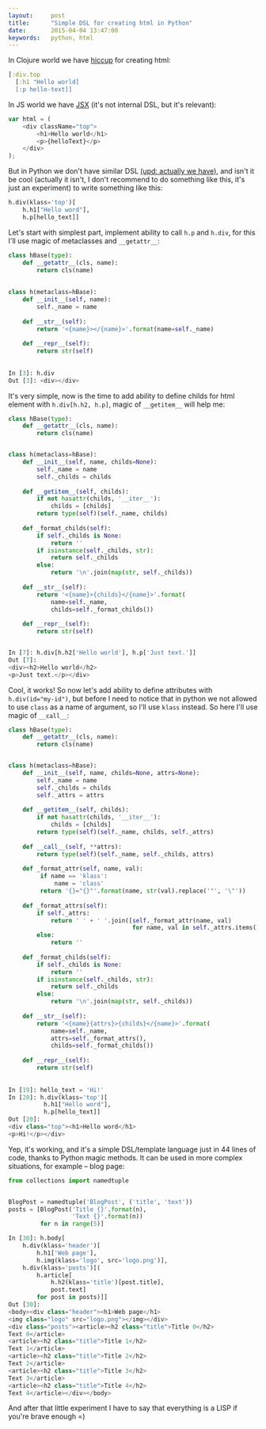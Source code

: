 ```yaml
---
layout:     post
title:      "Simple DSL for creating html in Python"
date:       2015-04-04 13:47:00
keywords:   python, html
---
```


In Clojure world we have [hiccup](https://github.com/weavejester/hiccup) for creating html:

```clojure
[:div.top
  [:h1 "Hello world]
  [:p hello-text]]
```

In JS world we have [JSX](https://facebook.github.io/react/docs/jsx-in-depth.html) (it's not internal DSL, but it's relevant):

```js
var html = (
    <div className="top">
        <h1>Hello world</h1>
        <p>{helloText}</p>
    </div>
);
```

But in Python we don't have similar DSL [(upd: actually we have)](http://lxml.de/tutorial.html#the-e-factory), and isn't it be cool
(actually it isn't, I don't recommend to do something like this,
it's just an experiment) to write something like this:
 
```python
h.div(klass='top')[
    h.h1["Hello word"],
    h.p[hello_text]]
```

Let's start with simplest part, implement ability to call `h.p` and
`h.div`, for this I'll use magic of metaclasses and `__getattr__`:

```python
class hBase(type):
    def __getattr__(cls, name):
        return cls(name)
        
        
class h(metaclass=hBase):
    def __init__(self, name):
        self._name = name
        
    def __str__(self):
        return '<{name}></{name}>'.format(name=self._name)
        
    def __repr__(self):
        return str(self)
        
        
In [3]: h.div
Out [3]: <div></div>
```

It's very simple, now is the time to add ability to define
childs for html element with `h.div[h.h2, h.p]`, magic of `__getitem__`
will help me:

```python
class hBase(type):
    def __getattr__(cls, name):
        return cls(name)


class h(metaclass=hBase):
    def __init__(self, name, childs=None):
        self._name = name
        self._childs = childs
        
    def __getitem__(self, childs):
        if not hasattr(childs, '__iter__'):
            childs = [childs]
        return type(self)(self._name, childs)
        
    def _format_childs(self):
        if self._childs is None:
            return ''
        if isinstance(self._childs, str):
            return self._childs
        else:
            return '\n'.join(map(str, self._childs))
        
    def __str__(self):
        return '<{name}>{childs}</{name}>'.format(
            name=self._name,
            childs=self._format_childs())
            
    def __repr__(self):
        return str(self)


In [7]: h.div[h.h2['Hello world'], h.p['Just text.']]
Out [7]:
<div><h2>Hello world</h2>
<p>Just text.</p></div>
```

Cool, it works! So now let's add ability to define attributes
with `h.div(id="my-id")`, but before I need to notice that in
python we not allowed to use `class` as a name of argument,
so I'll use `klass` instead. So here I'll use magic of `__call__`:

```python
class hBase(type):
    def __getattr__(cls, name):
        return cls(name)


class h(metaclass=hBase):
    def __init__(self, name, childs=None, attrs=None):
        self._name = name
        self._childs = childs
        self._attrs = attrs
        
    def __getitem__(self, childs):
        if not hasattr(childs, '__iter__'):
            childs = [childs]
        return type(self)(self._name, childs, self._attrs)
        
    def __call__(self, **attrs):
        return type(self)(self._name, self._childs, attrs)
        
    def _format_attr(self, name, val):
         if name == 'klass':
             name = 'class'
         return '{}="{}"'.format(name, str(val).replace('"', '\"'))
        
    def _format_attrs(self):
        if self._attrs:
            return ' ' + ' '.join([self._format_attr(name, val)
                                   for name, val in self._attrs.items()])
        else:
            return ''
        
    def _format_childs(self):
        if self._childs is None:
            return ''
        if isinstance(self._childs, str):
            return self._childs
        else:
            return '\n'.join(map(str, self._childs))
        
    def __str__(self):
        return '<{name}{attrs}>{childs}</{name}>'.format(
            name=self._name,
            attrs=self._format_attrs(),
            childs=self._format_childs())
            
    def __repr__(self):
        return str(self)
            
            
In [19]: hello_text = 'Hi!'
In [20]: h.div(klass='top')[
          h.h1["Hello word"],
          h.p[hello_text]]
Out [20]:
<div class="top"><h1>Hello word</h1>
<p>Hi!</p></div>
```

Yep, it's working, and it's a simple DSL/template language just in
44 lines of code, thanks to Python magic methods. It can be used
in more complex situations, for example &ndash; blog page:

```python
from collections import namedtuple


BlogPost = namedtuple('BlogPost', ('title', 'text'))
posts = [BlogPost('Title {}'.format(n),
                  'Text {}'.format(n))
         for n in range(5)]

In [30]: h.body[
    h.div(klass='header')[
        h.h1['Web page'],
        h.img(klass='logo', src='logo.png')],
    h.div(klass='posts')[(
        h.article[
            h.h2(klass='title')[post.title],
            post.text]
        for post in posts)]]
Out [30]:
<body><div class="header"><h1>Web page</h1>
<img class="logo" src="logo.png"></img></div>
<div class="posts"><article><h2 class="title">Title 0</h2>
Text 0</article>
<article><h2 class="title">Title 1</h2>
Text 1</article>
<article><h2 class="title">Title 2</h2>
Text 2</article>
<article><h2 class="title">Title 3</h2>
Text 3</article>
<article><h2 class="title">Title 4</h2>
Text 4</article></div></body>
```

And after that little experiment I have to say that
everything is a LISP if you're brave enough =)
